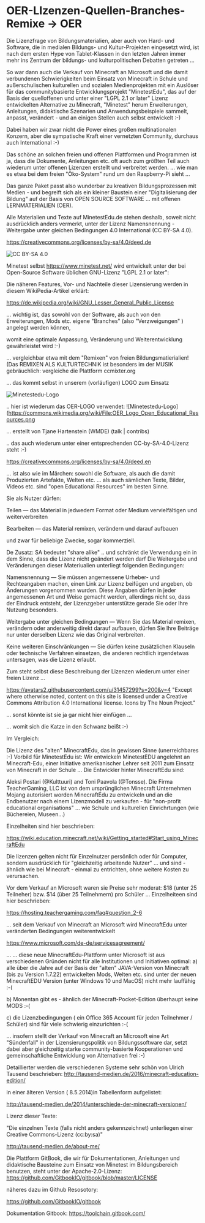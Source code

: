 # OER-LIzenzen-Quellen-Branches-Remixe -> OER

Die Lizenzfrage von Bildungsmaterialien, aber auch von Hard- und Software, die in medialen Bildungs- und Kultur-Projekten eingesetzt wird, ist nach dem ersten Hype von Tablet-Klassen in den letzten Jahren immer mehr ins Zentrum der bildungs- und kulturpolitischen Debatten getreten ...

So war dann auch die Verkauf von Minecraft an Microsoft und die damit verbundenen Schwierigkeiten beim Einsatz von Minecraft in Schule und außerschulischen kulturellen und sozialen Medienprojekten mit ein Auslöser für das communitybasierte Entwicklungsprojekt "MinetestEdu", das auf der Basis der quelloffenen und unter einer "LGPL 2.1 or later" Lizenz entwickelten Alternative zu Minecraft, "Minetest" herum Erweiterungen, Anleitungen, didaktische Szenarien und Anwendungsbeispiele sammelt, anpasst, verändert - und an einigen Stellen auch selbst entwickelt :-)

Dabei haben wir zwar nicht die Power eines großen multinationalen Konzern, aber die sympatische Kraft einer vernetzten Community, durchaus auch International :-)

Das schöne an solchen freien und offenen Plattformen und Programmen ist ja, dass die Dokumente, Anleitungen etc. oft auch zum größten Teil auch wiederum unter offenen Lizenzen erstellt und verbreitet werden.
... wie man es etwa bei dem freien "Öko-System" rund um den Raspberry-Pi sieht ...

Das ganze Paket passt also wunderbar zu kreativen Bildungsprozessen mit Medien - und begreift sich als ein kleiner Baustein einer "Digitalisierung der Bildung" auf der Basis von OPEN SOURCE SOFTWARE ... mit offenen LERNMATERIALIEN (OER).

Alle Materialien und Texte auf MinetestEdu.de stehen deshalb, soweit nicht ausdrücklich anders vermerkt, unter der Lizenz
Namensnennung - Weitergabe unter gleichen Bedingungen 4.0 International (CC BY-SA 4.0).


https://creativecommons.org/licenses/by-sa/4.0/deed.de

![CC BY-SA 4.0](https://upload.wikimedia.org/wikipedia/commons/thumb/d/d0/CC-BY-SA_icon.svg/200px-CC-BY-SA_icon.svg.png)

Minetest selbst https://www.minetest.net/ wird entwickelt unter der bei Open-Source Software üblichen GNU-Lizenz
"LGPL 2.1 or later":

Die näheren Features, Vor- und Nachteile dieser Lizensierung werden in diesem WikiPedia-Artikel erklärt:

https://de.wikipedia.org/wiki/GNU_Lesser_General_Public_License

... wichtig ist, das sowohl von der Software, als auch von den Erweiterungen, Mods etc. eigene "Branches" (also "Verzweigungen" ) angelegt werden können,

womit eine optimale Anpassung, Veränderung und Weiterentwicklung gewährleistet wird :-)

... vergleichbar etwa mit dem "Remixen" von freien Bildungsmatierialien!
(Das REMIXEN ALS KULTURTECHNIK ist besonders im der MUSIK gebräuchlich: vergleiche die Plattform 
ccmixter.org


... das kommt selbst in unserem (vorläufigen) LOGO zum Einsatz

![Minetestedu-Logo](https://avatars2.githubusercontent.com/u/31457299?s=200&v=4)


.. hier ist wiederum das OER-LOGO verwendet:
![Minetestedu-Logo](https://commons.wikimedia.org/wiki/File:OER_Logo_Open_Educational_Resources.png

... erstellt von Tjane Hartenstein (WMDE) (talk | contribs)

.. das auch wiederum unter einer entsprechenden CC-by-SA-4.0-Lizenz steht :-)

https://creativecommons.org/licenses/by-sa/4.0/deed.en

... ist also wie im Märchen: sowohl die Software, als auch die damit Produzierten Artefakte, Welten etc. ... als auch sämlichen Texte, Bilder, Videos etc. sind "open Educational Resources" im besten Sinne.

Sie als Nutzer dürfen:


Teilen — das Material in jedwedem Format oder Medium vervielfältigen und weiterverbreiten

Bearbeiten — das Material remixen, verändern und darauf aufbauen

und zwar für beliebige Zwecke, sogar kommerziell.

De Zusatz: SA bedeutet "share alike" .. und schränkt die Verwendung ein in dem Sinne, dass die Lizenz nicht geändert werden darf
Die Weitergabe und Veränderungen dieser Materiualien unterliegt folgenden Bedingungen:


Namensnennung — Sie müssen angemessene Urheber- und Rechteangaben machen, einen Link zur Lizenz beifügen und angeben, ob Änderungen vorgenommen wurden. Diese Angaben dürfen in jeder angemessenen Art und Weise gemacht werden, allerdings nicht so, dass der Eindruck entsteht, der Lizenzgeber unterstütze gerade Sie oder Ihre Nutzung besonders.


Weitergabe unter gleichen Bedingungen — Wenn Sie das Material remixen, verändern oder anderweitig direkt darauf aufbauen, dürfen Sie Ihre Beiträge nur unter derselben Lizenz wie das Original verbreiten.


 Keine weiteren Einschränkungen — Sie dürfen keine zusätzlichen Klauseln oder technische Verfahren einsetzen, die anderen rechtlich irgendetwas untersagen, was die Lizenz erlaubt.
 
 
Zum steht selbst diese Beschreibung der Lizenzen wiederum unter einer freien Lizenz ...

https://avatars2.githubusercontent.com/u/31457299?s=200&v=4
"Except where otherwise noted, content on this site is licensed under a Creative Commons Attribution 4.0 International license. Icons by The Noun Project."

... sonst könnte ist sie ja gar nicht hier einfügen ...

... womit sich die Katze in den Schwanz beißt :-)

Im Vergleich:

Die Lizenz des "alten" MinecraftEdu, das in gewissen Sinne (unerreichbares :-) Vorbild für MinetestEdu ist:
Wir entwickeln MinetestEDU angelehnt an Minecraft-Edu, einer Initiative amerikanischer Lehrer seit 2011 zum Einsatz von Minecraft in der Schule ... 
Die Entwickler hinter MinecraftEdu sind:

Aleksi Postari (@Kulttuuri) and Toni Paavola (@Tonsse).
Die Firma TeacherGaming, LLC ist von dem ursprünglichen Minecraft Unternehmen Mojang autorisiert worden MinecraftEdu zu entwickeln und an die Endbenutzer nach einem Lizenzmodell zu verkaufen - für "non-profit educational organisations" ... wie  Schule und kulturellen Einrichrtungen (wie Büchereien, Museen...)

Einzelheiten sind hier beschrieben:

https://wiki.education.minecraft.net/wiki/Getting_started#Start_using_MinecraftEdu

Die lizenzen gelten nicht für Einzelnutzer persönlich oder für Computer, sondern ausdrücklich für "gleichzeitig arbeitende Nutzer" ...
und sind - ähnlich wie bei Minecraft - einmal zu entrichten, ohne weitere Kosten zu verursachen.

Vor dem Verkauf an Microsoft waren sie Preise sehr moderat:
 $18 (unter 25 Teilneher) bzw. $14 (über 25 Teilnehmern) pro Schüler ...
 Einzelheiteen sind hier beschrieben:
 
 https://hosting.teachergaming.com/faq#question_2-6


... seit dem Verkauf von Minecraft an Microsoft wird MinecraftEdu unter veränderten Bedingungen weiterentwickelt

https://www.microsoft.com/de-de/servicesagreement/


... ... diese neue MinecraftEdu-Plattform unter Microsoft ist aus verschiedenen Gründen nicht für alle Institutionen und Initiativen optimal: 
a) alle über die Jahre auf der Basis der "alten" JAVA-Version von Minecraft (bis zu Version 1.7.22) entwickelten Mods, Welten etc. sind unter der neuen MinecraftEDU Version (unter Windows 10 und MacOS) nicht mehr lauffähig :-( 

b) Monentan gibt es - ähnlich der Minecraft-Pocket-Edition überhaupt keine MODS :-(

c) die Lizenzbedingungen ( ein Office 365 Account für jeden Teilnehmer / Schüler) sind für viele schwierig einzurichten :-(

... insofern stellt der Verkauf von Minecraft an Microsoft eine Art "Sündenfall" in der Lizensierungspolitik von Bildungssoftware dar, setzt dabei aber gleichzeitig starke community-basierte Kooperationen und gemeinschaftliche Entwicklung von Alternativen frei :-)

Detaillierter werden die verschiedenen Systeme sehr schön von Ulrich Tausend beschrieben:
http://tausend-medien.de/2016/minecraft-education-edition/

in einer älteren Version ( 8.5.2014)in Tabellenform aufgelistet:

http://tausend-medien.de/2014/unterschiede-der-minecraft-versionen/

Lizenz dieser Texte:

"Die einzelnen Texte (falls nicht anders gekennzeichnet) unterliegen einer Creative Commons-Lizenz (cc:by:sa)"

http://tausend-medien.de/about-me/

Die Plattform GitBook, die wir für Dokumentationen, Anleitungen und didaktische Bausteine zum Einsatz von Minetest im Bildungsbereich benutzen,  steht unter der Apache-2.0-Lizenz:
https://github.com/GitbookIO/gitbook/blob/master/LICENSE

näheres dazu im Github Resosotory:

https://github.com/GitbookIO/gitbook

Dokumentation Gitbook:
https://toolchain.gitbook.com/




















